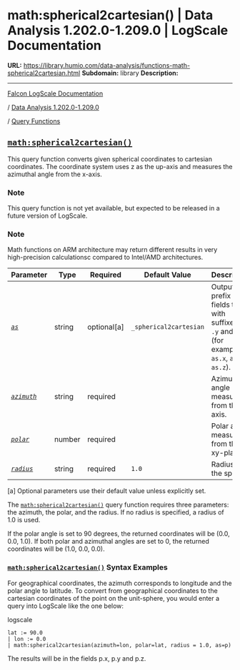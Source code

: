 # math:spherical2cartesian() | Data Analysis 1.202.0-1.209.0 | LogScale Documentation

**URL:** https://library.humio.com/data-analysis/functions-math-spherical2cartesian.html
**Subdomain:** library
**Description:** 

---

[Falcon LogScale Documentation](https://library.humio.com)

/ [Data Analysis 1.202.0-1.209.0](data-analysis-docs.html)

/ [Query Functions](functions.html)

## [`math:spherical2cartesian()`](functions-math-spherical2cartesian.html "math:spherical2cartesian\(\)")

This query function converts given spherical coordinates to cartesian coordinates. The coordinate system uses z as the up-axis and measures the azimuthal angle from the x-axis. 

### Note

This query function is not yet available, but expected to be released in a future version of LogScale. 

### Note

Math functions on ARM architecture may return different results in very high-precision calculationsc compared to Intel/AMD architectures.

Parameter| Type| Required| Default Value| Description  
---|---|---|---|---  
[ _`as`_](functions-math-spherical2cartesian.html#query-functions-math-spherical2cartesian-as)|  string| optional[a] | `_spherical2cartesian`|  Output prefix of fields to set with suffixes `.x`, `.y` and `.z` (for example, `as.x`, `as.y`, `as.z`).   
[_`azimuth`_](functions-math-spherical2cartesian.html#query-functions-math-spherical2cartesian-azimuth)|  string| required |  |  Azimuthal angle measured from the x-axis.   
[_`polar`_](functions-math-spherical2cartesian.html#query-functions-math-spherical2cartesian-polar)|  number| required |  |  Polar angle measured from the xy-plane.   
[_`radius`_](functions-math-spherical2cartesian.html#query-functions-math-spherical2cartesian-radius)|  string| required | `1.0`|  Radius of the sphere.   
[a] Optional parameters use their default value unless explicitly set.  
  
The [`math:spherical2cartesian()`](functions-math-spherical2cartesian.html "math:spherical2cartesian\(\)") query function requires three parameters: the azimuth, the polar, and the radius. If no radius is specified, a radius of 1.0 is used. 

If the polar angle is set to 90 degrees, the returned coordinates will be (0.0, 0.0, 1.0). If both polar and azimuthal angles are set to 0, the returned coordinates will be (1.0, 0.0, 0.0). 

### [`math:spherical2cartesian()`](functions-math-spherical2cartesian.html "math:spherical2cartesian\(\)") Syntax Examples

For geographical coordinates, the azimuth corresponds to longitude and the polar angle to latitude. To convert from geographical coordinates to the cartesian coordinates of the point on the unit-sphere, you would enter a query into LogScale like the one below: 

logscale
    
    
    lat := 90.0
    | lon := 0.0
    | math:spherical2cartesian(azimuth=lon, polar=lat, radius = 1.0, as=p)

The results will be in the fields p.x, p.y and p.z.
